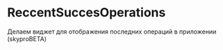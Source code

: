 # ReccentSuccesOperations
Делаем виджет для отображения последних операций в приложении (skyproBETA)
